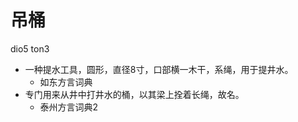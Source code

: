 # 吊桶
dio5 ton3
+ 一种提水工具，圆形，直径8寸，口部横一木干，系绳，用于提井水。
  * 如东方言词典
+ 专门用来从井中打井水的桶，以其梁上拴着长绳，故名。
  * 泰州方言词典2
